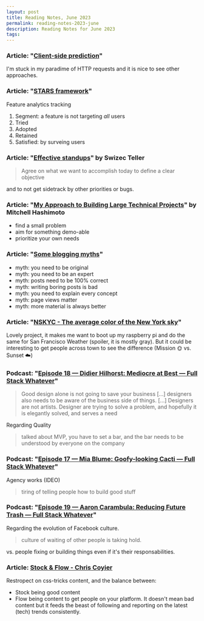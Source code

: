 ```yaml
---
layout: post
title: Reading Notes, June 2023
permalink: reading-notes-2023-june
description: Reading Notes for June 2023
tags:
---
```


### Article: "[Client-side prediction](https://en.wikipedia.org/wiki/Client-side_prediction)"

I'm stuck in my paradime of HTTP requests and it is nice to see other approaches.

### Article: "[STARS framework](https://www.starsframework.org/)"

Feature analytics tracking

1. Segment: a feature is not targeting _all_ users
2. Tried
3. Adopted
4. Retained
5. Satisfied: by surveing users

### Article: "[Effective standups](https://swizec.com/blog/effective-standups/)" by Swizec Teller

> Agree on what we want to accomplish today to define a clear objective

and to not get sidetrack by other priorities or bugs.

### Article: "[My Approach to Building Large Technical Projects](https://mitchellh.com/writing/building-large-technical-projects)" by Mitchell Hashimoto

- find a small problem
- aim for something demo-able
- prioritize your own needs

### Article: "[Some blogging myths](https://jvns.ca/blog/2023/06/05/some-blogging-myths/)"

- myth: you need to be original
- myth: you need to be an expert
- myth: posts need to be 100% correct
- myth: writing boring posts is bad
- myth: you need to explain every concept
- myth: page views matter
- myth: more material is always better

### Article: "[NSKYC - The average color of the New York sky](https://nskyc.com/)"

Lovely project, it makes me want to boot up my raspberry pi and do the same for San Francisco Weather (spoiler, it is mostly gray). But it could be interesting to get people across town to see the difference (Mission 🌞 vs. Sunset ☁️)

### Podcast: "[Episode 18 — Didier Hilhorst: Mediocre at Best — Full Stack Whatever](https://fullstackwhatever.com/episode/didier-hilhorst-mediocre-at-best)"

> Good design alone is not going to save your business [...] designers also needs to be aware of the business side of things. [...] Designers are not artists. Designer are trying to solve a problem, and hopefully it is elegantly solved, and serves a need

Regarding Quality

> talked about MVP, you have to set a bar, and the bar needs to be understood by everyone on the company

### Podcast: "[Episode 17 — Mia Blume: Goofy-looking Cacti — Full Stack Whatever](https://fullstackwhatever.com/episode/mia-blume-goofy-looking-cacti)"

Agency works (IDEO)

> tiring of telling people how to build good stuff

### Podcast: "[Episode 19 — Aaron Carambula: Reducing Future Trash — Full Stack Whatever](https://fullstackwhatever.com/episode/aaron-carambula-reducing-future-trash)"

Regarding the evolution of Facebook culture.

> culture of waiting of other people is taking hold.

vs. people fixing or building things even if it's their responsabilities.

### Article: [Stock & Flow - Chris Coyier](https://chriscoyier.net/2023/06/21/stock-flow/)

Restropect on css-tricks content, and the balance between:

- Stock being good content
- Flow being content to get people on your platform. It doesn't mean bad content but it feeds the beast of following and reporting on the latest (tech) trends consistently.
